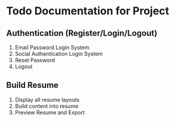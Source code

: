 # Todo Documentation for Project

## Authentication (Register/Login/Logout)
1.  Email Password Login System
2.  Social Authentication Login System
3.  Reset Password
4.  Logout

## Build Resume
1.  Display all resume layouts
2.  Build content into resume
3.  Preview Resume and Export
